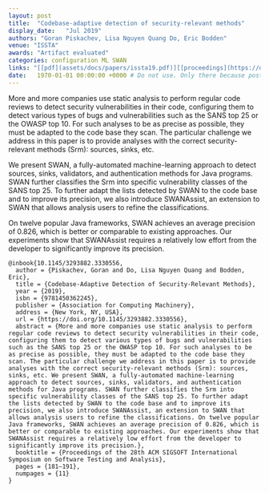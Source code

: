 ```yaml
---
layout: post
title:  "Codebase-adaptive detection of security-relevant methods"
display_date:   "Jul 2019"
authors: "Goran Piskachev, Lisa Nguyen Quang Do, Eric Bodden"
venue: "ISSTA"
awards: "Artifact evaluated"
categories: configuration ML SWAN
links: "[[pdf](assets/docs/papers/issta19.pdf)][[proceedings](https://dl.acm.org/doi/10.1145/3293882.3330556)][[implementation](https://github.com/secure-software-engineering/swan)]"
date:   1970-01-01 00:00:00 +0000 # Do not use. Only there because posts require a date.
---
```

More and more companies use static analysis to perform regular code reviews to detect security vulnerabilities in their code, configuring them to detect various types of bugs and vulnerabilities such as the SANS top 25 or the OWASP top 10. For such analyses to be as precise as possible, they must be adapted to the code base they scan. The particular challenge we address in this paper is to provide analyses with the correct security-relevant methods (Srm): sources, sinks, etc. 

We present SWAN, a fully-automated machine-learning approach to detect sources, sinks, validators, and authentication methods for Java programs. SWAN further classifies the Srm into specific vulnerability classes of the SANS top 25. To further adapt the lists detected by SWAN to the code base and to improve its precision, we also introduce SWANAssist, an extension to SWAN that allows analysis users to refine the classifications. 

On twelve popular Java frameworks, SWAN achieves an average precision of 0.826, which is better or comparable to existing approaches. Our experiments show that SWANAssist requires a relatively low effort from the developer to significantly improve its precision.

```
@inbook{10.1145/3293882.3330556,
  author = {Piskachev, Goran and Do, Lisa Nguyen Quang and Bodden, Eric},
  title = {Codebase-Adaptive Detection of Security-Relevant Methods},
  year = {2019},
  isbn = {9781450362245},
  publisher = {Association for Computing Machinery},
  address = {New York, NY, USA},
  url = {https://doi.org/10.1145/3293882.3330556},
  abstract = {More and more companies use static analysis to perform regular code reviews to detect security vulnerabilities in their code, configuring them to detect various types of bugs and vulnerabilities such as the SANS top 25 or the OWASP top 10. For such analyses to be as precise as possible, they must be adapted to the code base they scan. The particular challenge we address in this paper is to provide analyses with the correct security-relevant methods (Srm): sources, sinks, etc. We present SWAN, a fully-automated machine-learning approach to detect sources, sinks, validators, and authentication methods for Java programs. SWAN further classifies the Srm into specific vulnerability classes of the SANS top 25. To further adapt the lists detected by SWAN to the code base and to improve its precision, we also introduce SWANAssist, an extension to SWAN that allows analysis users to refine the classifications. On twelve popular Java frameworks, SWAN achieves an average precision of 0.826, which is better or comparable to existing approaches. Our experiments show that SWANAssist requires a relatively low effort from the developer to significantly improve its precision.},
  booktitle = {Proceedings of the 28th ACM SIGSOFT International Symposium on Software Testing and Analysis},
  pages = {181–191},
  numpages = {11}
}

```